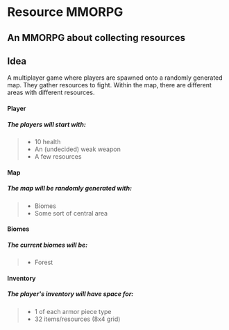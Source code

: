 Resource MMORPG
===============

An MMORPG about collecting resources
------------------------------------

Idea
----
A multiplayer game where players are spawned onto a randomly generated map. They gather resources to fight.
Within the map, there are different areas with different resources.
#### Player
##### The players will start with:
> * 10 health
> * An (undecided) weak weapon
> * A few resources

#### Map
##### The map will be randomly generated with:
> * Biomes
> * Some sort of central area

#### Biomes
##### The current biomes will be:
> * Forest

#### Inventory
##### The player's inventory will have space for:
> * 1 of each armor piece type
> * 32 items/resources (8x4 grid)
